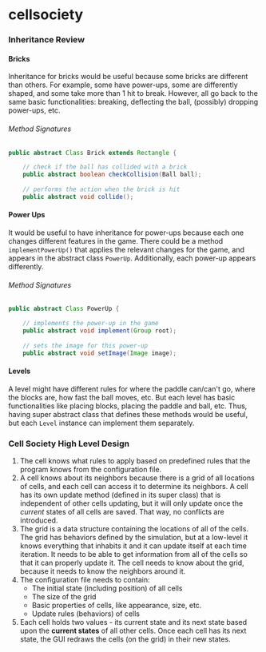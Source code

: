 # cellsociety 

### Inheritance Review

#### Bricks
Inheritance for bricks would be useful because some bricks are different than others. For example, some have power-ups, some are differently shaped, and some take more than 1 hit to break. However, all go back to the same basic functionalities: breaking, deflecting the ball, (possibly) dropping power-ups, etc.

###### Method Signatures
```java
public abstract Class Brick extends Rectangle {

	// check if the ball has collided with a brick
	public abstract boolean checkCollision(Ball ball);
	
	// performs the action when the brick is hit
	public abstract void collide();
```

#### Power Ups
It would be useful to have inheritance for power-ups because each one changes different features in the game. There could be a method `implementPowerUp()` that applies the relevant changes for the game, and appears in the abstract class `PowerUp`. Additionally, each power-up appears differently.

###### Method Signatures
```java
public abstract Class PowerUp {

	// implements the power-up in the game
	public abstract void implement(Group root);
	
	// sets the image for this power-up
	public abstract void setImage(Image image);
```

#### Levels
A level might have different rules for where the paddle can/can't go, where the blocks are, how fast the ball moves, etc. But each level has basic functionalities like placing blocks, placing the paddle and ball, etc. Thus, having super abstract class that defines these methods would be useful, but each `Level` instance can implement them separately.

### Cell Society High Level Design

1. The cell knows what rules to apply based on predefined rules that the program knows from the configuration file.
2. A cell knows about its neighbors because there is a grid of all locations of cells, and each cell can access it to determine its neighbors. A cell has its own update method (defined in its super class) that is independent of other cells updating, but it will only update once the _current_ states of all cells are saved. That way, no conflicts are introduced.
3. The grid is a data structure containing the locations of all of the cells. The grid has behaviors defined by the simulation, but at a low-level it knows everything that inhabits it and it can update itself at each time iteration. It needs to be able to get information from all of the cells so that it can properly update it. The cell needs to know about the grid, because it needs to know the neighbors around it. 
4. The configuration file needs to contain:
	* The initial state (including position) of all cells
	* The size of the grid
	* Basic properties of cells, like appearance, size, etc.
	* Update rules (behaviors) of cells
5. Each cell holds two values - its current state and its next state based upon the __current states__ of all other cells. Once each cell has its next state, the GUI redraws the cells (on the grid) in their new states.
